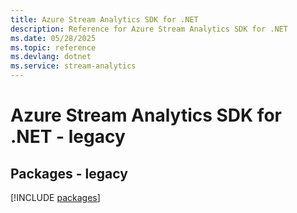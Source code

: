 ```yaml
---
title: Azure Stream Analytics SDK for .NET
description: Reference for Azure Stream Analytics SDK for .NET
ms.date: 05/28/2025
ms.topic: reference
ms.devlang: dotnet
ms.service: stream-analytics
---
```

# Azure Stream Analytics SDK for .NET - legacy
## Packages - legacy
[!INCLUDE [packages](stream-analytics-index.md)]